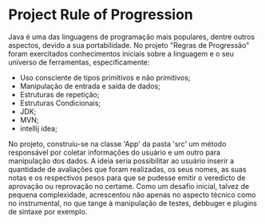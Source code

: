 <h1>Project Rule of Progression</h1>
Java é uma das linguagens de programação mais populares, dentre outros aspectos, devido a sua portabilidade. No projeto "Regras de Progressão" foram exercitados conhecimentos iniciais sobre a linguagem e o seu universo de ferramentas, especificamente:

- Uso consciente de tipos primitivos e não primitivos;
- Manipulação de entrada e saída de dados;
- Estruturas de repetição;
- Estruturas Condicionais;
- JDK;
- MVN;
- intellij idea;

No projeto, construiu-se na classe 'App' da pasta 'src' um método responsável por coletar informações do usuário e um outro para manipulação dos dados. A ideia seria possibilitar ao usuário inserir a quantidade de avaliações que foram realizadas, os seus nomes, as suas notas e os respectivos pesos para que se pudesse emitir o veredicto de aprovação ou reprovação no certame. Como um desafio inicial, talvez de pequena complexidade, acrescentou não apenas no aspecto técnico como no instrumental, no que tange à manipulação de testes, debbuger e plugins de sintaxe por exemplo.
<!-- Olá, Tryber!
Esse é apenas um arquivo inicial para o README do seu projeto.
É essencial que você preencha esse documento por conta própria, ok?
Não deixe de usar nossas dicas de escrita de README de projetos, e deixe sua criatividade brilhar!
:warning: IMPORTANTE: você precisa deixar nítido:
- quais arquivos/pastas foram desenvolvidos por você; 
- quais arquivos/pastas foram desenvolvidos por outra pessoa estudante;
- quais arquivos/pastas foram desenvolvidos pela Trybe.
-->
